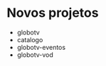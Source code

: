# Novos projetos

- globotv
- catalogo
- globotv-eventos <!-- .element: class="fragment" data-fragment-index="1" -->
- globotv-vod <!-- .element: class="fragment" data-fragment-index="2" -->
